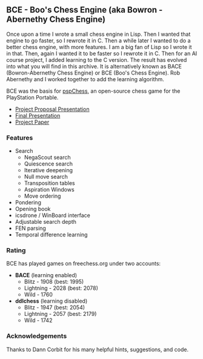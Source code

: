 ## BCE - Boo's Chess Engine (aka Bowron - Abernethy Chess Engine)

Once upon a time I wrote a small chess engine in Lisp.  Then I wanted
that engine to go faster, so I rewrote it in C.  Then a while later I
wanted to do a better chess engine, with more features.  I am a big
fan of Lisp so I wrote it in that.  Then, again I wanted it to be
faster so I rewrote it in C.  Then for an AI course project, I added
learning to the C version.  The result has evolved into what you will
find in this archive. It is alternatively known as BACE (Bowron-Abernethy Chess Engine) or BCE (Boo's Chess Engine).  Rob Abernethy and I worked together to add the learning algorithm.

BCE was the basis for [pspChess](https://github.com/cwbowron/pspchess), an open-source chess game for the PlayStation Portable.

* [Project Proposal Presentation](doc/BACE_proposal.ppt)
* [Final Presentation](doc/BACE_final_presentation.ppt)
* [Project Paper](doc/BACE.pdf)

### Features

* Search
  * NegaScout search
  * Quiescence search
  * Iterative deepening
  * Null move search
  * Transposition tables
  * Aspiration Windows
  * Move ordering
* Pondering
* Opening book
* icsdrone / WinBoard interface
* Adjustable search depth
* FEN parsing
* Temporal difference learning

### Rating 

BCE has played games on freechess.org under two accounts:
* **BACE** (learning enabled)
   * Blitz - 1908 (best: 1995)
   * Lightning - 2028 (best: 2078)
   * Wild - 1760
* **ddlchess** (learning disabled)
   * Blitz - 1947 (best: 2054)
   * Lightning - 2057 (best: 2179)
   * Wild - 1742
   
### Acknowledgements

Thanks to Dann Corbit for his many helpful hints, suggestions, and
code. 
